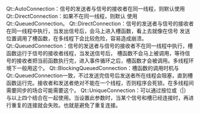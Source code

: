 Qt::AutoConnection：信号的发送者与信号的接收者在同一线程，则默认使用Qt::DirectConnection：如果不在同一线程，则默认  使用Qt::QueuedConnection。
Qt::DirectConnection：信号的发送者与信号的接收者在同一线程中执行，当发出信号后，会马上进入槽函数，看上去就像在信号  发送位置调用了槽函数，在多线程下会比较危险，容易造成崩溃。
Qt::QueuedConnection：信号的发送者与信号的接收者不在同一线程中执行，槽函数运行于信号的接收者线程，当发送信号后，  槽函数不会马上被调用，等待信号的接收者把当前函数执行完，进入事件循环之后，槽函数才会被调用。多线程环境下一般用这个。
Qt::BlockingQueuedConnection：槽函数的调用时机与Qt::QueuedConnection一致，不过发送完信号后发送者所在线程会阻塞，直到槽函数运行完。接收者和发送者绝对不能在一个线程，否则程序会死锁。在多线程间需要同步的场合可能需要这个。
Qt::UniqueConnection：可以通过按位或（|）与以上四个结合在一起使用。当设置此参数时，当某个信号和槽已经连接时，再进行重复的连接就会失败。也就是避免了重复连接。


